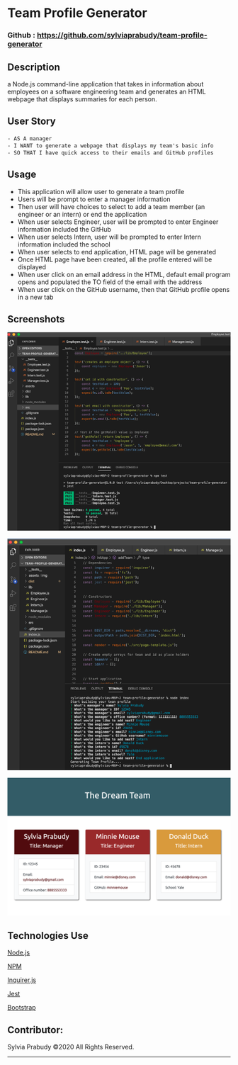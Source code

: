 # Team Profile Generator

### Github : https://github.com/sylviaprabudy/team-profile-generator


## Description
a Node.js command-line application that takes in information about employees on a software engineering team and generates an HTML webpage that displays summaries for each person.


## User Story
```
- AS A manager
- I WANT to generate a webpage that displays my team's basic info
- SO THAT I have quick access to their emails and GitHub profiles
```


## Usage
- This application will allow user to generate a team profile
- Users will be prompt to enter a manager information
- Then user will have choices to select to add a team member (an engineer or an intern) or end the application
- When user selects Engineer, user will be prompted to enter Engineer information included the GitHub
- When user selects Intern, user will be prompted to enter Intern information included the school
- When user selects to end application, HTML page will be generated
- Once HTML page have been created, all the profile entered will be displayed
- When user click on an email address in the HTML, default email program opens and populated the TO field of the email with the address
- When user click on the GitHub username, then that GitHub profile opens in a new tab


## Screenshots
![](assets/img/npmtest-vscode.png)

![](assets/img/nodeindex-vscode.png)

![](assets/img/output-html.png)


## Technologies Use
<p><a href="https://nodejs.org/">Node.js</a></p>
<p><a href="https://www.npmjs.com/">NPM</a></p>
<p><a href="https://www.npmjs.com/package/inquirer">Inquirer.js</a></p>
<p><a href="https://www.npmjs.com/package/jest">Jest</a></p>
<p><a href="https://getbootstrap.com/">Bootstrap</a></p>


## Contributor:
Sylvia Prabudy ©2020 All Rights Reserved.
- - -

